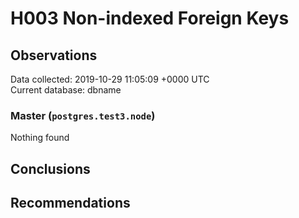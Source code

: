 # H003 Non-indexed Foreign Keys #

## Observations ##
Data collected: 2019-10-29 11:05:09 +0000 UTC  
Current database: dbname  


### Master (`postgres.test3.node`) ###



Nothing found



## Conclusions ##


## Recommendations ##

